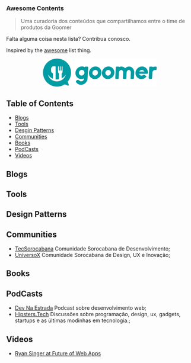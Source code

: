 ### **Awesome Contents** 

> Uma curadoria dos conteúdos que compartilhamos entre o time de produtos da Goomer

Falta alguma coisa nesta lista? Contribua conosco. 

Inspired by the [awesome](https://github.com/sindresorhus/awesome) list thing.

<p align="center">
  <img src="https://github.com/goomerdev/awesome-contents/blob/master/media/logo-azul.png"/>
</p>

## Table of Contents
* [Blogs](#blogs)
* [Tools](#tools)
* [Desgin Patterns](#design-patterns)
* [Communities](#communities)
* [Books](#books)
* [PodCasts](#podcasts)
* [Videos](#videos)


## Blogs

## Tools

## Design Patterns

## Communities
- [TecSorocabana](https://tecsorocabana.slack.com/) Comunidade Sorocabana de Desenvolvimento;
- [UniversoX](https://universox.slack.com) Comunidade Sorocabana de Design, UX e Inovação;

## Books

## PodCasts
- [Dev Na Estrada](https://devnaestrada.com.br/) Podcast sobre desenvolvimento web;
- [Hipsters.Tech](https://hipsters.tech/) Discussões sobre programação, design, ux, gadgets, startups e as últimas modinhas em tecnologia.;

## Videos
- [Ryan Singer at Future of Web Apps](https://vimeo.com/15772341)





